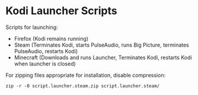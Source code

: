 # Kodi Launcher Scripts

Scripts for launching:

- Firefox (Kodi remains running)
- Steam (Terminates Kodi, starts PulseAudio, runs Big Picture, terminates PulseAudio, restarts Kodi)
- Minecraft (Downloads and runs Launcher, Terminates Kodi, restarts Kodi when launcher is closed)


For zipping files appropriate for installation, disable compression:

`zip -r -0 script.launcher.steam.zip script.launcher.steam/`

